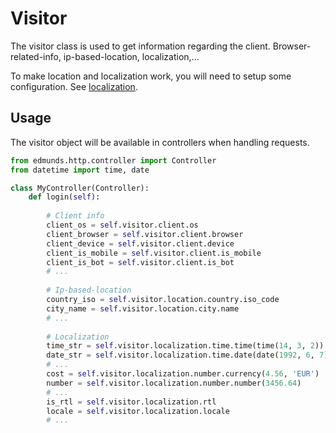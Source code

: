 
# Visitor

The visitor class is used to get information regarding the client.
Browser-related-info, ip-based-location, localization,...

To make location and localization work, you will need to setup some
configuration. See [localization](../localization/introduction.md).


## Usage

The visitor object will be available in controllers when handling requests.

```python
from edmunds.http.controller import Controller
from datetime import time, date

class MyController(Controller):
    def login(self):
    
        # Client info
        client_os = self.visitor.client.os
        client_browser = self.visitor.client.browser
        client_device = self.visitor.client.device
        client_is_mobile = self.visitor.client.is_mobile
        client_is_bot = self.visitor.client.is_bot
        # ...
        
        # Ip-based-location
        country_iso = self.visitor.location.country.iso_code
        city_name = self.visitor.location.city.name
        # ...
        
        # Localization
        time_str = self.visitor.localization.time.time(time(14, 3, 2))
        date_str = self.visitor.localization.time.date(date(1992, 6, 7))
        # ...
        cost = self.visitor.localization.number.currency(4.56, 'EUR')
        number = self.visitor.localization.number.number(3456.64)
        # ...
        is_rtl = self.visitor.localization.rtl
        locale = self.visitor.localization.locale
        # ...
```
